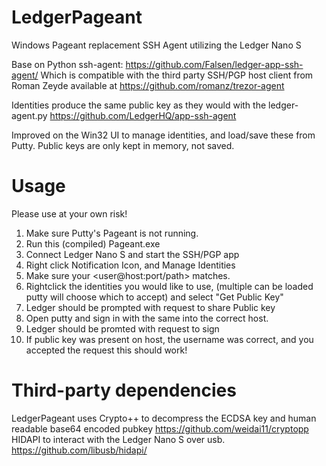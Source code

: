 # LedgerPageant

Windows Pageant replacement SSH Agent utilizing the Ledger Nano S

Base on Python ssh-agent:
https://github.com/Falsen/ledger-app-ssh-agent/
Which is compatible with the third party SSH/PGP host client from Roman Zeyde available at https://github.com/romanz/trezor-agent

Identities produce the same public key as they would with the ledger-agent.py
https://github.com/LedgerHQ/app-ssh-agent

Improved on the Win32 UI to manage identities, and load/save these from Putty.
Public keys are only kept in memory, not saved.

# Usage
Please use at your own risk!

1) Make sure Putty's Pageant is not running.
2) Run this (compiled) Pageant.exe
3) Connect Ledger Nano S and start the SSH/PGP app
4) Right click Notification Icon, and Manage Identities
5) Make sure your <user@host:port/path> matches.
6) Rightclick the identities you would like to use, (multiple can be loaded putty will choose which to accept) and select "Get Public Key"
7) Ledger should be prompted with request to share Public key
8) Open putty and sign in with the same <user> into the correct host.
9) Ledger should be promted with request to sign
10) If public key was present on host, the username was correct, and you accepted the request this should work!

# Third-party dependencies
LedgerPageant uses Crypto++ to decompress the ECDSA key and human readable base64 encoded pubkey
https://github.com/weidai11/cryptopp
HIDAPI to interact with the Ledger Nano S over usb.
https://github.com/libusb/hidapi/

